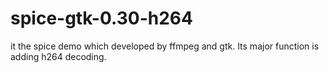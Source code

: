 # spice-gtk-0.30-h264
it the spice demo which developed by ffmpeg and gtk. Its major function is adding h264 decoding.
